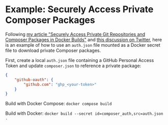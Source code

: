 # Example: Securely Access Private Composer Packages

Following [my article "Securely Access Private Git Repositories and Composer Packages in Docker Builds"](https://dunglas.fr/2022/08/securely-access-private-git-repositories-and-composer-packages-in-docker-builds/) and [this discussion on Twitter](https://twitter.com/benjamindavies/status/1556900014965899269), here is an example of how to use an `auth.json` file mounted as a Docker secret file to download private Composer packages.

First, create a local `auth.json` file containing a GitHub Personal Access Token and update `composer.json` to reference a private package:

```json
{
    "github-oauth": {
        "github.com": "ghp_<your-token>"
    }
}
```

Build with Docker Compose: `docker compose build`

Build with Docker: `docker build --secret id=composer_auth,src=auth.json .`
